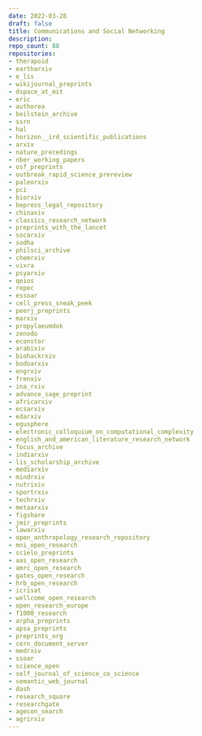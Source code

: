 ```yaml
---
date: 2022-03-28
draft: false
title: Communications and Social Networking
description:
repo_count: 88
repositories:
- therapoid
- eartharxiv
- e_lis
- wikijournal_preprints
- dspace_at_mit
- eric
- authorea
- beilstein_archive
- ssrn
- hal
- horizon__ird_scientific_publications
- arxiv
- nature_precedings
- nber_working_papers
- osf_preprints
- outbreak_rapid_science_prereview
- paleorxiv
- pci
- biorxiv
- bepress_legal_repository
- chinaxiv
- classics_research_network
- preprints_with_the_lancet
- socarxiv
- sodha
- philsci_archive
- chemrxiv
- vixra
- psyarxiv
- qeios
- repec
- essoar
- cell_press_sneak_peek
- peerj_preprints
- marxiv
- propylaeumdok
- zenodo
- econstor
- arabixiv
- biohackrxiv
- bodoarxiv
- engrxiv
- frenxiv
- ina_rxiv
- advance_sage_preprint
- africarxiv
- ecsarxiv
- edarxiv
- egusphere
- electronic_colloquium_on_computational_complexity
- english_and_american_literature_research_network
- focus_archive
- indiarxiv
- lis_scholarship_archive
- mediarxiv
- mindrxiv
- nutrixiv
- sportrxiv
- techrxiv
- metaarxiv
- figshare
- jmir_preprints
- lawarxiv
- open_anthropology_research_repository
- mni_open_research
- scielo_preprints
- aas_open_research
- amrc_open_research
- gates_open_research
- hrb_open_research
- icrisat
- wellcome_open_research
- open_research_europe
- f1000_research
- arpha_preprints
- apsa_preprints
- preprints_org
- cern_document_server
- medrxiv
- ssoar
- science_open
- self_journal_of_science_co_science
- semantic_web_journal
- dash
- research_square
- researchgate
- agecon_search
- agrirxiv
---
```



